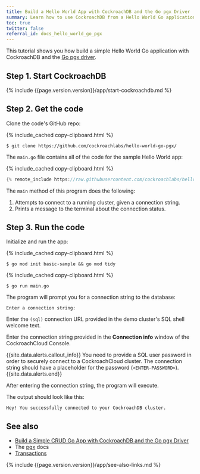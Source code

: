 ```yaml
---
title: Build a Hello World App with CockroachDB and the Go pgx Driver
summary: Learn how to use CockroachDB from a Hello World Go application with the pgx driver.
toc: true
twitter: false
referral_id: docs_hello_world_go_pgx
---
```


This tutorial shows you how build a simple Hello World Go application with CockroachDB and the [Go pgx driver](https://pkg.go.dev/github.com/jackc/pgx).

## Step 1. Start CockroachDB

{% include {{page.version.version}}/app/start-cockroachdb.md %}

## Step 2. Get the code

Clone the code's GitHub repo:

{% include_cached copy-clipboard.html %}
~~~ shell
$ git clone https://github.com/cockroachlabs/hello-world-go-pgx/
~~~

The `main.go` file contains all of the code for the sample Hello World app:

{% include_cached copy-clipboard.html %}
~~~ go
{% remote_include https://raw.githubusercontent.com/cockroachlabs/hello-world-go-pgx/main/main.go %}
~~~

The `main` method of this program does the following:

1. Attempts to connect to a running cluster, given a connection string.
2. Prints a message to the terminal about the connection status.

## Step 3. Run the code

Initialize and run the app:

{% include_cached copy-clipboard.html %}
~~~ shell
$ go mod init basic-sample && go mod tidy
~~~

{% include_cached copy-clipboard.html %}
~~~ shell
$ go run main.go
~~~

The program will prompt you for a connection string to the database:

~~~
Enter a connection string:
~~~

<section class="filter-content" markdown="1" data-scope="local">

Enter the `(sql)` connection URL provided in the demo cluster's SQL shell welcome text.

</section>

<section class="filter-content" markdown="1" data-scope="cockroachcloud">

Enter the connection string provided in the **Connection info** window of the CockroachCloud Console.

{{site.data.alerts.callout_info}}
You need to provide a SQL user password in order to securely connect to a CockroachCloud cluster. The connection string should have a placeholder for the password (`<ENTER-PASSWORD>`).
{{site.data.alerts.end}}

</section>

After entering the connection string, the program will execute.

The output should look like this:

~~~
Hey! You successfully connected to your CockroachDB cluster.
~~~


## See also

- [Build a Simple CRUD Go App with CockroachDB and the Go pgx Driver](build-a-go-app-with-cockroachdb.html)
- The [pgx](https://pkg.go.dev/github.com/jackc/pgx) docs
- [Transactions](transactions.html)

{% include {{page.version.version}}/app/see-also-links.md %}
